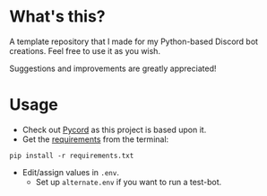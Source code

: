 # What's this?
A template repository that I made for my Python-based Discord bot creations. Feel free to use it as you wish.

Suggestions and improvements are greatly appreciated!
# Usage
- Check out [Pycord](https://pycord.dev) as this project is based upon it.
- Get the [requirements](https://guide.pycord.dev/installation) from the terminal:
```console
pip install -r requirements.txt
```
- Edit/assign values in `.env`.
  - Set up `alternate.env` if you want to run a test-bot.
